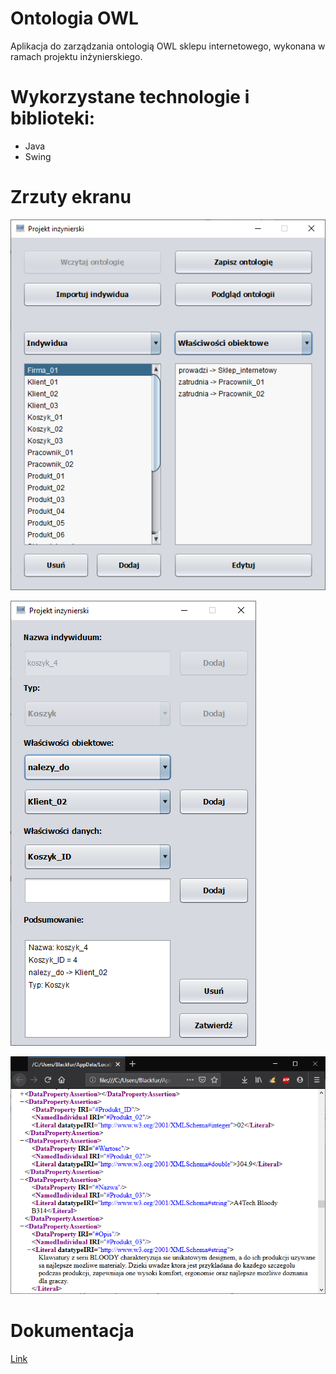 # Ontologia OWL

Aplikacja do zarządzania ontologią OWL sklepu internetowego, wykonana w ramach projektu inżynierskiego.

# Wykorzystane technologie i biblioteki:

- Java
- Swing

# Zrzuty ekranu

![Alt text](/screenshots/1.png?raw=true "Optional Title")

![Alt text](/screenshots/2.png?raw=true "Optional Title")

![Alt text](/screenshots/3.png?raw=true "Optional Title")

# Dokumentacja

[Link](/Dokumentacja.pdf)

